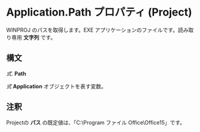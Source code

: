 
# Application.Path プロパティ (Project)

WINPROJ のパスを取得します。EXE アプリケーションのファイルです。読み取り専用 **文字列** です。


## 構文

 _式_. **Path**

 _式_ **Application** オブジェクトを表す変数。


## 注釈

Projectの **パス** の既定値は、「C:\Program ファイル Office\Office15」です。


